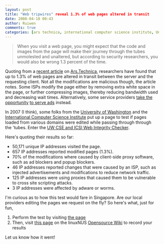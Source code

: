 ```yaml
---
layout: post
title: "Web tripwires" reveal 1.3% of web pages altered in transit
date: 2008-04-18 00:43
author: Ruiwen
comments: true
categories: [ars technica, international computer science institute, Uncategorized, university of washington, web integrity]
---
```

<blockquote>When you visit a web page, you might expect that the code and images from the page will make their journey through the tubes unmolested and unaltered, but according to security researchers, you would also be wrong 1.3 percent of the time.</blockquote>
Quoting from a <a href="http://arstechnica.com/news.ars/post/20080416-research-1-3-percent-of-web-pages-altered-in-transit.html">recent article</a> on <a href="http://arstechnica.com">Ars.Technica</a>, researchers have found that up to 1.3% of web pages are altered in transit between the server and the requesting client. Not all the modifications are malicious though, the article notes. Some ISPs modify the page either by removing extra white space in the page, or further compressing images, thereby reducing bandwidth used and decreasing wait times. Alternatively, some service providers <a href="http://blog.dk.sg/2008/01/07/creative-advertisement-on-google-main-page/">take the opportunity</a> <a href="http://www.sgwebhostingtalk.com/showthread.php?t=12576">to serve ads</a> instead.

In 2007 (I think), some folks from the <a href="http://www.washington.edu/">University of Washington</a> and the <a href="http://www.icsi.berkeley.edu/">International Computer Science Institute</a> put up a page  to test if pages loaded from various domains were edited while passing through through the 'tubes. Enter the <a href="http://vancouver.cs.washington.edu/">UW CSE and ICSI Web Integrity Checker</a>.

Here's quoting their results so far:
<ul>
	<li>50,171 unique IP addresses visited the page.</li>
	<li>657 IP addresses reported modified pages (1.3%).</li>
	<li>70% of the modifications where caused by client-side proxy software, such   as ad blockers and popup blockers.</li>
	<li>46 IP addresses reported changes that were caused by an ISP, such as   injected advertisements and modifications to reduce network traffic.</li>
	<li>125 IP addresses were using proxies that caused them to be vulnerable   to cross site scripting attacks.</li>
	<li>3 IP addresses were affected by adware or worms.</li>
</ul>
I'm curious as to how this test would fare in Singapore. Are our local providers editing the pages we request on the fly? So here's what, just for fun,
<ol>
	<li>Perform the test by visiting <a href="http://vancouver.cs.washington.edu/">the page</a></li>
	<li>Then, visit <a href="http://opensource.nus.edu.sg/wiki/index.php/Web_Integrity">this page</a> on the linuxNUS <a href="http://opensource.nus.edu.sg">Opensource Wiki</a> to record your results</li>
</ol>
Let us know how it went!
